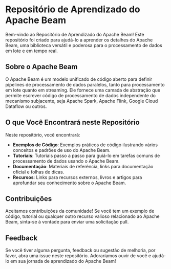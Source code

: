 # Repositório de Aprendizado do Apache Beam

Bem-vindo ao Repositório de Aprendizado do Apache Beam! Este repositório foi criado para ajudá-lo a aprender os detalhes do Apache Beam, uma biblioteca versátil e poderosa para o processamento de dados em lote e em tempo real.

## Sobre o Apache Beam

O Apache Beam é um modelo unificado de código aberto para definir pipelines de processamento de dados paralelos, tanto para processamento em lote quanto em streaming. Ele fornece uma camada de abstração que permite escrever código de processamento de dados independente do mecanismo subjacente, seja Apache Spark, Apache Flink, Google Cloud Dataflow ou outros.

## O que Você Encontrará neste Repositório

Neste repositório, você encontrará:

- **Exemplos de Código**: Exemplos práticos de código ilustrando vários conceitos e padrões de uso do Apache Beam.
- **Tutoriais**: Tutoriais passo a passo para guiá-lo em tarefas comuns de processamento de dados usando o Apache Beam.
- **Documentação**: Materiais de referência, links para documentação oficial e folhas de dicas.
- **Recursos**: Links para recursos externos, livros e artigos para aprofundar seu conhecimento sobre o Apache Beam.

## Contribuições

Aceitamos contribuições da comunidade! Se você tem um exemplo de código, tutorial ou qualquer outro recurso valioso relacionado ao Apache Beam, sinta-se à vontade para enviar uma solicitação pull.

## Feedback

Se você tiver alguma pergunta, feedback ou sugestão de melhoria, por favor, abra uma issue neste repositório. Adoraríamos ouvir de você e ajudá-lo em sua jornada de aprendizado do Apache Beam!
